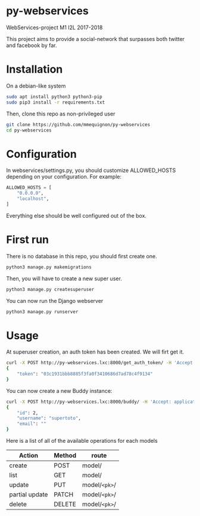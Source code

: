# py-webservices
WebServices-project M1 I2L 2017-2018

This project aims to provide a social-network that surpasses both twitter and facebook by far.

Installation
============

On a debian-like system

```bash
sudo apt install python3 python3-pip
sudo pip3 install -r requirements.txt
```

Then, clone this repo as non-privileged user

```bash
git clone https://github.com/mmequignon/py-webservices
cd py-webservices
```


Configuration
=============

In webservices/settings.py, you should customize ALLOWED_HOSTS depending on your configuration.
For example:
```python
ALLOWED_HOSTS = [
    "0.0.0.0",
    "localhost",
]
```

Everything else should be well configured out of the box.


First run
=========

There is no database in this repo, you should first create one.

```bash
python3 manage.py makemigrations

```

Then, you will have to create a new super user.

```bash
python3 manage.py createsuperuser
```

You can now run the Django webserver
```bash
python3 manage.py runserver
```

Usage
=====

At superuser creation, an auth token has been created. We will firt get it.

```bash
curl -X POST http://py-webservices.lxc:8000/get_auth_token/ -H 'Accept: application/json; indent=4' -d 'username=admin&password=superadmin'
{
    "token": "03c1931bbb8885f3fa0f3410686d7ad78c4f9134"
}
```

You can now create a new Buddy instance:
```bash
curl -X POST http://py-webservices.lxc:8000/buddy/ -H 'Accept: application/json; indent=4' -d 'username=supertoto&password=supertoto' -H 'Authorization: Token 03c1931bbb8885f3fa0f3410686d7ad78c4f9134'
{
    "id": 2,
    "username": "supertoto",
    "email": ""
}
```

Here is a list of all of the available operations for each models

| Action         | Method | route         |
|----------------|--------|---------------|
| create         | POST   | model/        |
| list           | GET    | model/        |
| update         | PUT    | model/`<pk>`/ |
| partial update | PATCH  | model/`<pk>`/ |
| delete         | DELETE | model/`<pk>`/ |
